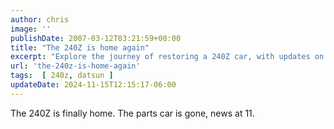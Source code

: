 ```yaml
---
author: chris
image: ''
publishDate: 2007-03-12T03:21:59+00:00
title: "The 240Z is home again"
excerpt: "Explore the journey of restoring a 240Z car, with updates on removing the parts car. Tune in for more!"
url: 'the-240z-is-home-again'
tags:  [ 240z, datsun ] 
updateDate: 2024-11-15T12:15:17-06:00
---
```


The 240Z is finally home. The parts car is gone, news at 11.
